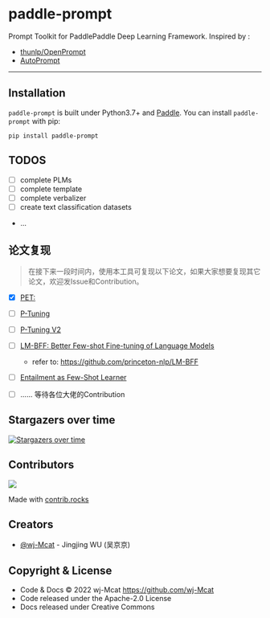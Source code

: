 # paddle-prompt

Prompt Toolkit for PaddlePaddle Deep Learning Framework. Inspired by :

* [thunlp/OpenPrompt](https://github.com/thunlp/OpenPrompt)
* [AutoPrompt](https://arxiv.org/abs/2010.15980)

***

## Installation

`paddle-prompt` is built under Python3.7+ and [Paddle](https://github.com/PaddlePaddle/Paddle). You can install `paddle-prompt` with pip:

```shell
pip install paddle-prompt
```

## TODOS

- [ ] complete PLMs
- [ ] complete template
- [ ] complete verbalizer
- [ ] create text classification datasets
- ...


## 论文复现

> 在接下来一段时间内，使用本工具可复现以下论文，如果大家想要复现其它论文，欢迎发Issue和Contribution。

- [x] [PET: ](https://arxiv.org/abs/2001.07676)
- [ ] [P-Tuning](https://arxiv.org/pdf/2103.10385.pdf)
- [ ] [P-Tuning V2]()
- [ ] [LM-BFF: Better Few-shot Fine-tuning of Language Models](https://arxiv.org/pdf/2012.15723.pdf)
    - refer to: https://github.com/princeton-nlp/LM-BFF
- [ ] [Entailment as Few-Shot Learner](https://arxiv.org/abs/2104.14690)
- [ ] ...... 等待各位大佬的Contribution


## Stargazers over time

[![Stargazers over time](https://starchart.cc/wj-Mcat/paddle-prompt.svg)](https://github.com/wj-Mcat/paddle-prompt)

## Contributors

<a href="https://github.com/wj-Mcat/paddle-prompt/graphs/contributors">
  <img src="https://contrib.rocks/image?repo=wj-Mcat/paddle-prompt" />
</a>

Made with [contrib.rocks](https://contrib.rocks)

## Creators

- [@wj-Mcat](https://github.com/wj-Mcat) - Jingjing WU (吴京京)

## Copyright & License

- Code & Docs © 2022 wj-Mcat <https://github.com/wj-Mcat>
- Code released under the Apache-2.0 License
- Docs released under Creative Commons
